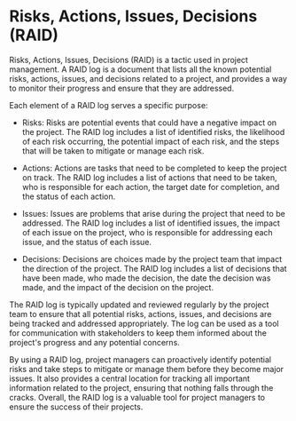 # Risks, Actions, Issues, Decisions (RAID)

Risks, Actions, Issues, Decisions (RAID) is a tactic used in project management. A RAID log is a document that lists all the known potential risks, actions, issues, and decisions related to a project, and provides a way to monitor their progress and ensure that they are addressed.

Each element of a RAID log serves a specific purpose:

* Risks: Risks are potential events that could have a negative impact on the project. The RAID log includes a list of identified risks, the likelihood of each risk occurring, the potential impact of each risk, and the steps that will be taken to mitigate or manage each risk.

* Actions: Actions are tasks that need to be completed to keep the project on track. The RAID log includes a list of actions that need to be taken, who is responsible for each action, the target date for completion, and the status of each action.

* Issues: Issues are problems that arise during the project that need to be addressed. The RAID log includes a list of identified issues, the impact of each issue on the project, who is responsible for addressing each issue, and the status of each issue.

* Decisions: Decisions are choices made by the project team that impact the direction of the project. The RAID log includes a list of decisions that have been made, who made the decision, the date the decision was made, and the impact of the decision on the project.

The RAID log is typically updated and reviewed regularly by the project team to ensure that all potential risks, actions, issues, and decisions are being tracked and addressed appropriately. The log can be used as a tool for communication with stakeholders to keep them informed about the project's progress and any potential concerns.

By using a RAID log, project managers can proactively identify potential risks and take steps to mitigate or manage them before they become major issues. It also provides a central location for tracking all important information related to the project, ensuring that nothing falls through the cracks. Overall, the RAID log is a valuable tool for project managers to ensure the success of their projects.

